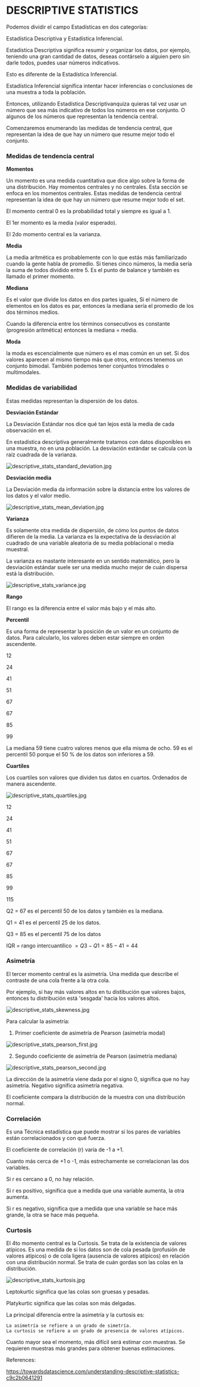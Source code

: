# DESCRIPTIVE STATISTICS

Podemos dividir el campo Estadísticas en dos categorías:
    
Estadística Descriptiva y Estadística Inferencial.

Estadística Descriptiva significa resumir y organizar los datos, por ejemplo, teniendo una gran cantidad de datos, deseas contárselo a alguien pero sin darle todos, puedes usar números indicativos.

Esto es diferente de la Estadística Inferencial.

Estadística Inferencial significa intentar hacer inferencias o conclusiones de una muestra a toda la población.

Entonces, utilizando Estadística Descriptivanquiza quieras tal vez usar un número que sea más indicativo de todos los números en ese conjunto. O algunos de los números que representan la tendencia central.

Comenzaremos enumerando las medidas de tendencia central, que representan la idea de que hay un número que resume mejor todo el conjunto.

### Medidas de tendencia central

**Momentos**

Un momento es una medida cuantitativa que dice algo sobre la forma de una distribución. Hay momentos centrales y no centrales. Esta sección se enfoca en los momentos centrales. Estas medidas de tendencia central representan la idea de que hay un número que resume mejor todo el set.

El momento central 0 es la probabilidad total y siempre es igual a 1.

El 1er momento es la media (valor esperado).

El 2do momento central es la varianza.

**Media**

La media aritmética es probablemente con lo que estás más familiarizado cuando la gente habla de promedio. Si tienes cinco números, la media sería la suma de todos dividido entre 5. Es el punto de balance y también es llamado el primer momento.

**Mediana**

Es el valor que divide los datos en dos partes iguales, Si el número de elementos en los datos es par, entonces la mediana sería el promedio de los dos términos medios.

Cuando la diferencia entre los términos consecutivos es constante (progresión aritmética) entonces la mediana = media.

**Moda**

la moda es escencialmente que número es el mas común en un set. Si dos valores aparecen al mismo tiempo más que otros, entonces tenemos un conjunto bimodal. También podemos tener conjuntos trimodales o multimodales.

### Medidas de variabilidad

Estas medidas representan la dispersión de los datos.

**Desviación Estándar**

La Desviación Estándar nos dice qué tan lejos está la media de cada observación en el.

En estadística descriptiva generalmente tratamos con datos disponibles en una muestra, no en una población. La desviación estándar se calcula con la raíz cuadrada de la varianza.

![descriptive_stats_standard_deviation.jpg](https://github.com/4GeeksAcademy/machine-learning-content/blob/master/assets/descriptive_stats_standard_deviation.jpg?raw=true)

**Desviación media**

La Desviación media da información sobre la distancia entre los valores de los datos y el valor medio.

![descriptive_stats_mean_deviation.jpg](https://github.com/4GeeksAcademy/machine-learning-content/blob/master/assets/descriptive_stats_mean_deviation.jpg?raw=true)

**Varianza**

Es solamente otra medida de dispersión, de cómo los puntos de datos difieren de la media. La varianza es la expectativa de la desviación al cuadrado de una variable aleatoria de su media poblacional o media muestral.

La varianza es mastante interesante en un sentido matemático, pero la desviación estándar suele ser una medida mucho mejor de cuán dispersa está la distribución.

![descriptive_stats_variance.jpg](https://github.com/4GeeksAcademy/machine-learning-content/blob/master/assets/descriptive_stats_variance.jpg?raw=true)

**Rango**

El rango es la diferencia entre el valor más bajo y el más alto.

**Percentil**

Es una forma de representar la posición de un valor en un conjunto de datos. Para calcularlo, los valores deben estar siempre en orden ascendente.

12  

24

41   

51  

67  

67   

85   

99


La mediana 59 tiene cuatro valores menos que ella misma de ocho. 59 es el percentil 50 porque el 50 % de los datos son inferiores a 59.

**Cuartiles**

Los cuartiles son valores que dividen tus datos en cuartos. Ordenados de manera ascendente.

![descriptive_stats_quartiles.jpg](https://github.com/4GeeksAcademy/machine-learning-content/blob/master/assets/descriptive_stats_quartiles.jpg?raw=true)

12

24

41

51

67

67

85

99

115

Q2 = 67 es el percentil 50 de los datos y también es la mediana.

Q1 = 41 es el percentil 25 de los datos.

Q3 = 85 es el percentil 75 de los datos

IQR = rango intercuantílico $= Q3 - Q1 = 85 - 41 = 44$
                

### Asimetría

El tercer momento central es la asimetría. Una medida que describe el contraste de una cola frente a la otra cola.

Por ejemplo, si hay más valores altos en tu distibución que valores bajos, entonces tu distribución está 'sesgada' hacia los valores altos.

![descriptive_stats_skewness.jpg](https://github.com/4GeeksAcademy/machine-learning-content/blob/master/assets/descriptive_stats_skewness.jpg?raw=true)

Para calcular la asimetría:

1. Primer coeficiente de asimetría de Pearson (asimetría modal)

![descriptive_stats_pearson_first.jpg](https://github.com/4GeeksAcademy/machine-learning-content/blob/master/assets/descriptive_stats_pearson_first.jpg?raw=true)

2. Segundo coeficiente de asimetría de Pearson (asimetría mediana)

![descriptive_stats_pearson_second.jpg](https://github.com/4GeeksAcademy/machine-learning-content/blob/master/assets/descriptive_stats_pearson_second.jpg?raw=true)

La dirección de la asimetría viene dada por el signo 0, significa que no hay asimetría. Negativo significa asimetría negativa.

El coeficiente compara la distribución de la muestra con una distribución normal.

### Correlación

Es una Técnica estadística que puede mostrar si los pares de variables están correlacionados y con qué fuerza.

El coeficiente de correlación (r) varía de -1 a +1.

Cuanto más cerca de +1 o -1, más estrechamente se correlacionan las dos variables.

Si r es cercano a 0, no hay relación.

Si r es positivo, significa que a medida que una variable aumenta, la otra aumenta.

Si r es negativo, significa que a medida que una variable se hace más grande, la otra se hace más pequeña.

### Curtosis

El 4to momento central es la Curtosis. Se trata de la existencia de valores atípicos. Es una medida de si los datos son de cola pesada (profusión de valores atípicos) o de cola ligera (ausencia de valores atípicos) en relación con una distribución normal. Se trata de cuán gordas son las colas en la distribución.

![descriptive_stats_kurtosis.jpg](https://github.com/4GeeksAcademy/machine-learning-content/blob/master/assets/descriptive_stats_kurtosis.jpg?raw=true)

Leptokurtic significa que las colas son gruesas y pesadas.

Platykurtic significa que las colas son más delgadas.

La principal diferencia entre la asimetría y la curtosis es:
    
    La asimetría se refiere a un grado de simetría.
    La curtosis se refiere a un grado de presencia de valores atípicos.

Cuanto mayor sea el momento, más difícil será estimar con muestras. Se requieren muestras más grandes para obtener buenas estimaciones.

References:

https://towardsdatascience.com/understanding-descriptive-statistics-c9c2b0641291

